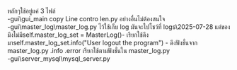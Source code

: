 หลักๆใช้อยู่แค่ 3 ไฟล์<br>
-gui\gui_main copy Line contro len.py อย่างอื่นไม่ต้องสนใจ<br>
-gui\master_log\master_log.py ไว้ใช้เก็บ log มันจะไปโชว์ที่ logs\2025-07-28 แต่ของมึงไม่มีself.master_log_set = MasterLog()- เรียกใช้ดึงมาself.master_log_set.info("User logout the program") - ดึงฟังชั่นจาก master_log.py .info .error เรียกใช้ตามฟังชั่นใน master_log.py<br>
-gui\server_mysql\mysql_server.py<br>
